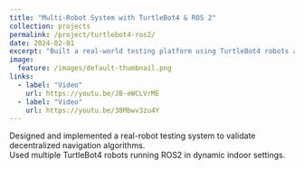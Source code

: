 ```yaml
---
title: "Multi-Robot System with TurtleBot4 & ROS 2"
collection: projects
permalink: /project/turtlebot4-ros2/
date: 2024-02-01
excerpt: "Built a real-world testing platform using TurtleBot4 robots and ROS2 for multi-robot navigation experiments."
image:
  feature: /images/default-thumbnail.png
links:
  - label: "Video"
    url: https://youtu.be/JB-eWCLVrME
  - label: "Video"
    url: https://youtu.be/38Mbwv3zu4Y
---
```


Designed and implemented a real-robot testing system to validate decentralized navigation algorithms.  
Used multiple TurtleBot4 robots running ROS2 in dynamic indoor settings.
